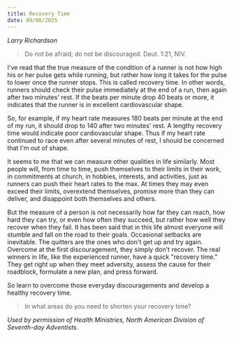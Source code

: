 ```yaml
---
title: Recovery Time
date: 09/08/2025
---
```


_Larry Richardson_

> <p></p>
> Do not be afraid; do not be discouraged. Deut. 1:21, NIV.

I've read that the true measure of the condition of a runner is not how high his or her pulse gets while running, but rather how long it takes for the pulse to lower once the runner stops. This is called recovery time. In other words, runners should check their pulse immediately at the end of a run, then again after two minutes' rest. If the beats per minute drop 40 beats or more, it indicates that the runner is in excellent cardiovascular shape.

So, for example, if my heart rate measures 180 beats per minute at the end of my run, it should drop to 140 after two minutes' rest. A lengthy recovery time would indicate poor cardiovascular shape. Thus if my heart rate continued to race even after several minutes of rest, I should be concerned that I'm out of shape.

It seems to me that we can measure other qualities in life similarly. Most people will, from time to time, push themselves to their limits in their work, in commitments at church, in hobbies, interests, and activities, just as runners can push their heart rates to the max. At times they may even exceed their limits, overextend themselves, promise more than they can deliver, and disappoint both themselves and others.

But the measure of a person is not necessarily how far they can reach, how hard they can try, or even how often they succeed, but rather how well they recover when they fail. It has been said that in this life almost everyone will stumble and fall on the road to their goals. Occasional setbacks are inevitable. The quitters are the ones who don't get up and try again. Overcome at the first discouragement, they simply don't recover. The real winners in life, like the experienced runner, have a quick "recovery time." They get right up when they meet adversity, assess the cause for their roadblock, formulate a new plan, and press forward.

So learn to overcome those everyday discouragements and develop a healthy recovery time.

> <callout></callout>
> In what areas do you need to shorten your recovery time?

_Used by permission of Health Ministries, North American Division of Seventh-day Adventists._